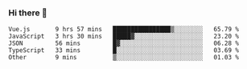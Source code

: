 ### Hi there 👋

<!--
**hjklink/hjklink** is a ✨ _special_ ✨ repository because its `README.md` (this file) appears on your GitHub profile.

Here are some ideas to get you started:

- 🔭 I’m currently working on ...
- 🌱 I’m currently learning ...
- 👯 I’m looking to collaborate on ...
- 🤔 I’m looking for help with ...
- 💬 Ask me about ...
- 📫 How to reach me: ...
- 😄 Pronouns: ...
- ⚡ Fun fact: ...
-->


<!--START_SECTION:waka-->

```text
Vue.js       9 hrs 57 mins   ████████████████▒░░░░░░░░   65.79 %
JavaScript   3 hrs 30 mins   █████▓░░░░░░░░░░░░░░░░░░░   23.20 %
JSON         56 mins         █▓░░░░░░░░░░░░░░░░░░░░░░░   06.28 %
TypeScript   33 mins         █░░░░░░░░░░░░░░░░░░░░░░░░   03.69 %
Other        9 mins          ▒░░░░░░░░░░░░░░░░░░░░░░░░   01.03 %
```

<!--END_SECTION:waka-->
